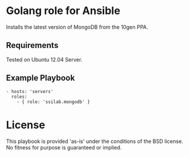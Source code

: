 # Golang role for Ansible

Installs the latest version of MongoDB from the 10gen PPA.

## Requirements

Tested on Ubuntu 12.04 Server.

## Example Playbook

    - hosts: 'servers'
      roles:
        - { role: 'ssilab.mongodb' }

# License

This playbook is provided 'as-is' under the conditions of the BSD license. No fitness for purpose is guaranteed or implied.